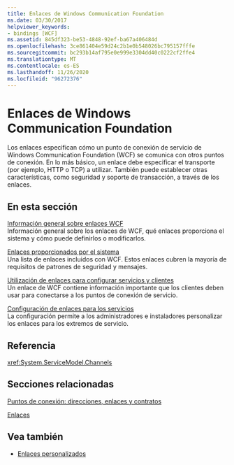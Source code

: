 ```yaml
---
title: Enlaces de Windows Communication Foundation
ms.date: 03/30/2017
helpviewer_keywords:
- bindings [WCF]
ms.assetid: 845df323-be53-4848-92ef-ba67a406484d
ms.openlocfilehash: 3ce861404e59d24c2b1e0b548026bc795157fffe
ms.sourcegitcommit: bc293b14af795e0e999e3304dd40c0222cf2ffe4
ms.translationtype: MT
ms.contentlocale: es-ES
ms.lasthandoff: 11/26/2020
ms.locfileid: "96272376"
---
```

# <a name="windows-communication-foundation-bindings"></a>Enlaces de Windows Communication Foundation

Los enlaces especifican cómo un punto de conexión de servicio de Windows Communication Foundation (WCF) se comunica con otros puntos de conexión. En lo más básico, un enlace debe especificar el transporte (por ejemplo, HTTP o TCP) a utilizar. También puede establecer otras características, como seguridad y soporte de transacción, a través de los enlaces.  
  
## <a name="in-this-section"></a>En esta sección  

 [Información general sobre enlaces WCF](bindings-overview.md)  
 Información general sobre los enlaces de WCF, qué enlaces proporciona el sistema y cómo puede definirlos o modificarlos.  
  
 [Enlaces proporcionados por el sistema](system-provided-bindings.md)  
 Una lista de enlaces incluidos con WCF. Estos enlaces cubren la mayoría de requisitos de patrones de seguridad y mensajes.  
  
 [Utilización de enlaces para configurar servicios y clientes](using-bindings-to-configure-services-and-clients.md)  
 Un enlace de WCF contiene información importante que los clientes deben usar para conectarse a los puntos de conexión de servicio.  
  
 [Configuración de enlaces para los servicios](configuring-bindings-for-wcf-services.md)  
 La configuración permite a los administradores e instaladores personalizar los enlaces para los extremos de servicio.  
  
## <a name="reference"></a>Referencia  

 <xref:System.ServiceModel.Channels>  
  
## <a name="related-sections"></a>Secciones relacionadas  

 [Puntos de conexión: direcciones, enlaces y contratos](./feature-details/endpoints-addresses-bindings-and-contracts.md)  
  
 [Enlaces](./feature-details/bindings.md)  
  
## <a name="see-also"></a>Vea también

- [Enlaces personalizados](./extending/custom-bindings.md)
